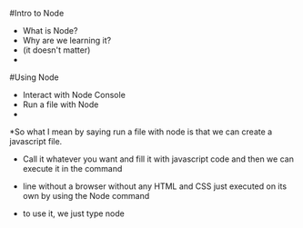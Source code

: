 #Intro to Node

* What is Node?
* Why are we learning it?
* (it doesn't matter)
* 
#Using Node

* Interact with Node Console
* Run a file with Node
* 
*So what I mean by saying run a file with node is that we can create a javascript file.

* Call it whatever you want and fill it with javascript code and then we can execute it in the command

* line without a browser without any HTML and CSS just executed on its own by using the Node command

* to use it, we just type node <filename>